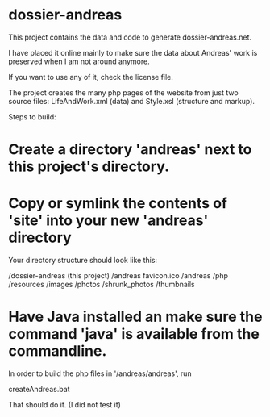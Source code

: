 # dossier-andreas

This project contains the data and code to generate dossier-andreas.net.

I have placed it online mainly to make sure the data about Andreas' work is preserved when I am not around anymore.

If you want to use any of it, check the license file.

The project creates the many php pages of the website from just two source files: LifeAndWork.xml (data) and Style.xsl (structure and markup).

Steps to build:

# Create a directory 'andreas' next to this project's directory.
# Copy or symlink the contents of 'site' into your new 'andreas' directory

Your directory structure should look like this:

 /dossier-andreas (this project)
 /andreas
     favicon.ico
     /andreas
         /php
         /resources
         /images
         /photos
         /shrunk_photos
         /thumbnails

# Have Java installed an make sure the command 'java' is available from the commandline.

In order to build the php files in '/andreas/andreas', run

 createAndreas.bat

That should do it. (I did not test it)
